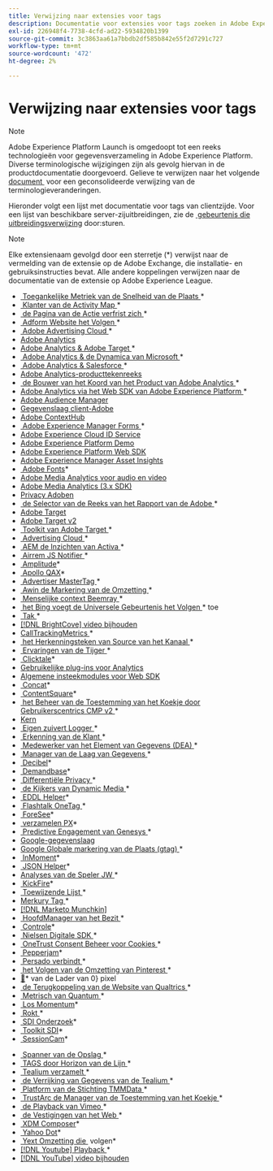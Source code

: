 ```yaml
---
title: Verwijzing naar extensies voor tags
description: Documentatie voor extensies voor tags zoeken in Adobe Experience Platform.
exl-id: 226948f4-7738-4cfd-ad22-5934820b1399
source-git-commit: 3c3863aa61a7bbdb2df585b842e55f2d7291c727
workflow-type: tm+mt
source-wordcount: '472'
ht-degree: 2%

---
```


# Verwijzing naar extensies voor tags

>[!NOTE]
>
>Adobe Experience Platform Launch is omgedoopt tot een reeks technologieën voor gegevensverzameling in Adobe Experience Platform. Diverse terminologische wijzigingen zijn als gevolg hiervan in de productdocumentatie doorgevoerd. Gelieve te verwijzen naar het volgende [&#x200B; document &#x200B;](../../term-updates.md) voor een geconsolideerde verwijzing van de terminologieveranderingen.

Hieronder volgt een lijst met documentatie voor tags van clientzijde. Voor een lijst van beschikbare server-zijuitbreidingen, zie de [&#x200B; gebeurtenis die uitbreidingsverwijzing &#x200B;](../server/overview.md) door:sturen.

>[!NOTE]
>
>Elke extensienaam gevolgd door een sterretje (*) verwijst naar de vermelding van de extensie op de Adobe Exchange, die installatie- en gebruiksinstructies bevat. Alle andere koppelingen verwijzen naar de documentatie van de extensie op Adobe Experience League.

* [&#x200B; Toegankelijke Metriek van de Snelheid van de Plaats &#x200B;](https://exchange.adobe.com/apps/ec/103053)*
* [&#x200B; Klanter van de Activity Map &#x200B;](https://exchange.adobe.com/apps/ec/101531)*
* [&#x200B; de Pagina van de Actie verfrist zich &#x200B;](https://exchange.adobe.com/apps/ec/102848)*
* [&#x200B; Adform Website het Volgen &#x200B;](https://exchange.adobe.com/apps/ec/103195)*
* [&#x200B; Adobe Advertising Cloud &#x200B;](https://exchange.adobe.com/apps/ec/100155)*
* [Adobe Analytics](./analytics/overview.md)
* [&#x200B; Adobe Analytics &amp; Adobe Target &#x200B;](https://exchange.adobe.com/apps/ec/105363/*6sense-for-analytics-and-target)*
* [&#x200B; Adobe Analytics &amp; de Dynamica van Microsoft &#x200B;](https://exchange.adobe.com/apps/ec/102966)*
* [&#x200B; Adobe Analytics &amp; Salesforce &#x200B;](https://exchange.adobe.com/apps/ec/101530)*
* [Adobe Analytics-producttekenreeks](./product-string/overview.md)
* [&#x200B; de Bouwer van het Koord van het Product van Adobe Analytics &#x200B;](https://exchange.adobe.com/apps/ec/101461)*
* [&#x200B; Adobe Analytics via het Web SDK van Adobe Experience Platform &#x200B;](https://exchange.adobe.com/apps/ec/108985/search-discovery-for-adobe-analytics-via-aep-web-sdk)*
* [Adobe Audience Manager](./audience-manager/overview.md)
* [Gegevenslaag client-Adobe](./client-data-layer/overview.md)
* [Adobe ContextHub](./contexthub/overview.md)
* [&#x200B; Adobe Experience Manager Forms &#x200B;](https://exchange.adobe.com/apps/ec/107493)*
* [Adobe Experience Cloud ID Service](./id-service/overview.md)
* [Adobe Experience Platform Demo](./platform-demo/overview.md)
* [Adobe Experience Platform Web SDK](./web-sdk/overview.md)
* [Adobe Experience Manager Asset Insights](./asset-insights/overview.md)
* [&#x200B; Adobe Fonts &#x200B;](https://exchange.adobe.com/apps/ec/101538)*
* [Adobe Media Analytics voor audio en video](./media-analytics/overview.md)
* [Adobe Media Analytics (3.x SDK)](./media-analytics-3x/overview.md)
* [Privacy Adoben](./privacy/overview.md)
* [&#x200B; de Selector van de Reeks van het Rapport van de Adobe &#x200B;](https://exchange.adobe.com/apps/ec/100640)*
* [Adobe Target](./target/overview.md)
* [Adobe Target v2](./target-v2/overview.md)
* [&#x200B; Toolkit van Adobe Target &#x200B;](https://exchange.adobe.com/apps/ec/100640)*
* [&#x200B; Advertising Cloud &#x200B;](https://exchange.adobe.com/apps/ec/100640)*
* [&#x200B; AEM de Inzichten van Activa &#x200B;](https://exchange.adobe.com/apps/ec/103406)*
* [&#x200B; Airrem JS Notifier &#x200B;](https://exchange.adobe.com/apps/ec/103342)*
* [&#x200B; Amplitude &#x200B;](https://exchange.adobe.com/apps/ec/108010)*
* [&#x200B; Apollo QAX &#x200B;](https://exchange.adobe.com/apps/ec/105068)*
* [&#x200B; Advertiser MasterTag &#x200B;](https://exchange.adobe.com/apps/ec/103176)*
* [&#x200B; Awin de Markering van de Omzetting &#x200B;](https://exchange.adobe.com/apps/ec/103240)*
* [&#x200B; Menselijke context Beemray &#x200B;](https://exchange.adobe.com/apps/ec/101063)*
* [&#x200B; het Bing voegt de Universele Gebeurtenis het Volgen &#x200B;](https://exchange.adobe.com/apps/ec/100154)* toe
* [&#x200B; Tak &#x200B;](https://exchange.adobe.com/apps/ec/101382)*
* [[!DNL BrightCove] video bijhouden](./brightcove/overview.md)
* [&#x200B; CallTrackingMetrics &#x200B;](https://exchange.adobe.com/apps/ec/107695)*
* [&#x200B; het Herkenningsteken van Source van het Kanaal &#x200B;](https://exchange.adobe.com/apps/ec/101412)*
* [&#x200B; Ervaringen van de Tijger &#x200B;](https://exchange.adobe.com/apps/ec/102759)*
* [&#x200B; Clicktale &#x200B;](https://exchange.adobe.com/apps/ec/100082)*
* [Gebruikelijke plug-ins voor Analytics](./plugins/overview.md)
* [Algemene insteekmodules voor Web SDK](./web-sdk/web-sdk-plugins.md)
* [&#x200B; Concat &#x200B;](https://exchange.adobe.com/apps/ec/104690)*
* [&#x200B; ContentSquare &#x200B;](https://exchange.adobe.com/apps/ec/100364)*
* [&#x200B; het Beheer van de Toestemming van het Koekje door Gebruikerscentrics CMP v2 &#x200B;](https://exchange.adobe.com/apps/ec/*107037)*
* [Kern](./core/overview.md)
* [&#x200B; Eigen zuivert Logger &#x200B;](https://exchange.adobe.com/apps/ec/104698)*
* [&#x200B; Erkenning van de Klant &#x200B;](https://exchange.adobe.com/apps/ec/100688)*
* [&#x200B; Medewerker van het Element van Gegevens (DEA) &#x200B;](https://exchange.adobe.com/apps/ec/101413)*
* [&#x200B; Manager van de Laag van Gegevens &#x200B;](https://exchange.adobe.com/apps/ec/101462)*
* [&#x200B; Decibel &#x200B;](https://exchange.adobe.com/apps/ec/100913)*
* [&#x200B; Demandbase &#x200B;](https://exchange.adobe.com/apps/ec/101605)*
* [&#x200B; Differentiële Privacy &#x200B;](https://exchange.adobe.com/apps/ec/104535)*
* [&#x200B; de Kijkers van Dynamic Media &#x200B;](https://exchange.adobe.com/apps/ec/103048)*
* [&#x200B; EDDL Helper &#x200B;](https://exchange.adobe.com/apps/ec/107691)*
* [&#x200B; Flashtalk OneTag &#x200B;](https://exchange.adobe.com/apps/ec/101392)*
* [&#x200B; ForeSee &#x200B;](https://exchange.adobe.com/apps/ec/100164)*
* [&#x200B; verzamelen PX &#x200B;](https://exchange.adobe.com/apps/ec/103343)*
* [&#x200B; Predictive Engagement van Genesys &#x200B;](https://exchange.adobe.com/apps/ec/106148)*
* [Google-gegevenslaag](./google-data-layer/overview.md)
* [&#x200B; Google Globale markering van de Plaats (gtag) &#x200B;](https://exchange.adobe.com/apps/ec/101437/*google-global-site-tag-gtag)*
* [&#x200B; InMoment &#x200B;](https://exchange.adobe.com/apps/ec/100847)*
* [&#x200B; JSON Helper &#x200B;](https://exchange.adobe.com/apps/ec/106449)*
* [&#x200B; Analyses van de Speler JW &#x200B;](https://exchange.a[](https://exchange.adobe.com/apps/ec/101460/*sdi-toolkit)dobe.com/apps/ec/101523)*
* [&#x200B; KickFire &#x200B;](https://exchange.adobe.com/apps/ec/101621)*
* [&#x200B; Toewijzende Lijst &#x200B;](https://exchange.adobe.com/apps/ec/103136)*
* [&#x200B; Merkury Tag &#x200B;](https://exchange.adobe.com/apps/ec/600027/merkury-tag)*
* [[!DNL Marketo Munchkin]](./marketo/overview.md)
* [&#x200B; HoofdManager van het Bezit &#x200B;](https://exchange.adobe.com/apps/ec/102992)*
* [&#x200B; Controle &#x200B;](https://exchange.adobe.com/apps/ec/106544)*
* [&#x200B; Nielsen Digitale SDK &#x200B;](https://exchange.adobe.com/apps/ec/101361)*
* [&#x200B; OneTrust Consent Beheer voor Cookies &#x200B;](https://exchange.adobe.com/apps/ec/100340)*
* [&#x200B; Pepperjam &#x200B;](https://exchange.adobe.com/apps/ec/103587)*
* [&#x200B; Persado verbindt &#x200B;](https://exchange.adobe.com/apps/ec/103745)*
* [&#x200B; het Volgen van de Omzetting van Pinterest &#x200B;](https://exchange.adobe.com/apps/ec/100523)*
* [&#128279;](https://exchange.adobe.com/apps/ec/100152)* van de Lader van 0&rbrace; pixel
* [&#x200B; de Terugkoppeling van de Website van Qualtrics &#x200B;](https://exchange.adobe.com/apps/ec/101569)*
* [&#x200B; Metrisch van Quantum &#x200B;](https://exchange.adobe.com/apps/ec/101535)*
* [&#x200B; Los Momentum &#x200B;](https://exchange.adobe.com/apps/ec/108352)*
* [&#x200B; Rokt &#x200B;](https://exchange.adobe.com/apps/ec/107591)*
* [&#x200B; SDI Onderzoek &#x200B;](https://exchange.adobe.com/apps/ec/102991)*
* [&#x200B; Toolkit SDI &#x200B;](https://exchange.adobe.com/apps/ec/101460)*
* [&#x200B; SessionCam &#x200B;](https://exchange.adobe.com/apps/ec/100517)*
<!-- * [SPA View Change Event](https://partners.adobe.com/exchangeprogram/experiencecloud/exchange.details.105867.html) -->
* [&#x200B; Spanner van de Opslag &#x200B;](https://exchange.adobe.com/apps/ec/102990)*
* [&#x200B; TAGS door Horizon van de Lijn &#x200B;](https://exchange.adobe.com/apps/ec/106092)*
* [&#x200B; Tealium verzamelt &#x200B;](https://exchange.adobe.com/apps/ec/104217)*
* [&#x200B; de Verrijking van Gegevens van de Tealium &#x200B;](https://exchange.adobe.com/apps/ec/104217)*
* [&#x200B; Platform van de Stichting TMMData &#x200B;](https://exchange.adobe.com/apps/ec/100148)*
* [&#x200B; TrustArc de Manager van de Toestemming van het Koekje &#x200B;](https://exchange.adobe.com/apps/ec/107037)*
* [&#x200B; de Playback van Vimeo &#x200B;](https://exchange.adobe.com/apps/ec/108937)*
* [&#x200B; de Vestigingen van het Web &#x200B;](https://exchange.adobe.com/apps/ec/106769)*
* [&#x200B; XDM Composer &#x200B;](https://exchange.adobe.com/apps/ec/106062)*
* [&#x200B; Yahoo Dot &#x200B;](https://exchange.adobe.com/apps/ec/106062)*
* [&#x200B; Yext Omzetting die &#x200B;](https://exchange.adobe.com/apps/ec/103174) volgen*
* [[!DNL Youtube]  Playback &#x200B;](https://exchange.adobe.com/apps/ec/103174)*
* [[!DNL YouTube] video bijhouden](./youtube/overview.md)
